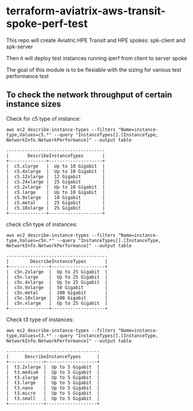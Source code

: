 # terraform-aviatrix-aws-transit-spoke-perf-test

This repo will create Aviatric HPE Transit and HPE spokes: spk-client and spk-server


Then it will deploy test instances running iperf from client to server spoke

The goal of this module is to be flexiable with the sizing for various test performance test

## To check the network throughput of certain instance sizes
Check for c5 type of instance:
```
aws ec2 describe-instance-types --filters "Name=instance-type,Values=c5.*" --query "InstanceTypes[].[InstanceType, NetworkInfo.NetworkPerformance]" --output table

-------------------------------------
|       DescribeInstanceTypes       |
+--------------+--------------------+
|  c5.xlarge   |  Up to 10 Gigabit  |
|  c5.4xlarge  |  Up to 10 Gigabit  |
|  c5.12xlarge |  12 Gigabit        |
|  c5.24xlarge |  25 Gigabit        |
|  c5.2xlarge  |  Up to 10 Gigabit  |
|  c5.large    |  Up to 10 Gigabit  |
|  c5.9xlarge  |  10 Gigabit        |
|  c5.metal    |  25 Gigabit        |
|  c5.18xlarge |  25 Gigabit        |
+--------------+--------------------+

```

check c5n type of instances:

```
aws ec2 describe-instance-types --filters "Name=instance-type,Values=c5n.*" --query "InstanceTypes[].[InstanceType, NetworkInfo.NetworkPerformance]" --output table                        
  
--------------------------------------
|        DescribeInstanceTypes       |
+---------------+--------------------+
|  c5n.2xlarge  |  Up to 25 Gigabit  |
|  c5n.large    |  Up to 25 Gigabit  |
|  c5n.4xlarge  |  Up to 25 Gigabit  |
|  c5n.9xlarge  |  50 Gigabit        |
|  c5n.metal    |  100 Gigabit       |
|  c5n.18xlarge |  100 Gigabit       |
|  c5n.xlarge   |  Up to 25 Gigabit  |
+---------------+--------------------+
```


Check t3 type  of instances:

```
aws ec2 describe-instance-types --filters "Name=instance-type,Values=t3.*" --query "InstanceTypes[].[InstanceType, NetworkInfo.NetworkPerformance]" --output table

-----------------------------------
|      DescribeInstanceTypes      |
+-------------+-------------------+
|  t3.2xlarge |  Up to 5 Gigabit  |
|  t3.medium  |  Up to 5 Gigabit  |
|  t3.xlarge  |  Up to 5 Gigabit  |
|  t3.large   |  Up to 5 Gigabit  |
|  t3.nano    |  Up to 5 Gigabit  |
|  t3.micro   |  Up to 5 Gigabit  |
|  t3.small   |  Up to 5 Gigabit  |
+-------------+-------------------+
```